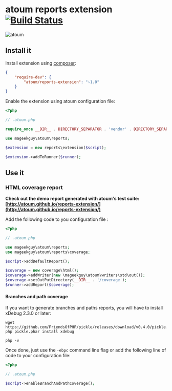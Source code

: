 # atoum reports extension [![Build Status](https://travis-ci.org/atoum/reports-extension.svg?branch=master)](https://travis-ci.org/atoum/reports-extension)

![atoum](http://downloads.atoum.org/images/logo.png)

## Install it

Install extension using [composer](https://getcomposer.org):

```json
{
    "require-dev": {
        "atoum/reports-extension": "~1.0"
    }
}

```

Enable the extension using atoum configuration file:

```php
<?php

// .atoum.php

require_once __DIR__ . DIRECTORY_SEPARATOR . 'vendor' . DIRECTORY_SEPARATOR . 'autoload.php';

use mageekguy\atoum\reports;

$extension = new reports\extension($script);

$extension->addToRunner($runner);
```

## Use it

### HTML coverage report

**Check out the demo report generated with atoum's test suite: [http://atoum.github.io/reports-extension/](http://atoum.github.io/reports-extension/)**

Add the following code to you configuration file :

```php
<?php

// .atoum.php

use mageekguy\atoum\reports;
use mageekguy\atoum\reports\coverage;

$script->addDefaultReport();

$coverage = new coverage\html();
$coverage->addWriter(new \mageekguy\atoum\writers\std\out());
$coverage->setOutPutDirectory(__DIR__ . '/coverage');
$runner->addReport($coverage);
```

#### Branches and path coverage

If you want to generate branches and paths reports, you will have to install xDebug 2.3.0 or later:

```
wget https://github.com/FriendsOfPHP/pickle/releases/download/v0.4.0/pickle.phar
php pickle.phar install xdebug

php -v
```

Once done, just use the `-ebpc` command line flag or add the following line of code to your configuration file:

```php
<?php

// .atoum.php

$script->enableBranchAndPathCoverage();
```
